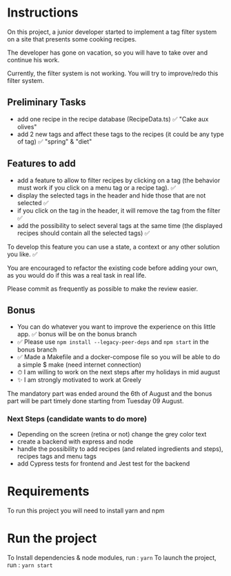 # Instructions

On this project, a junior developer started to implement a tag filter system on a site that presents some cooking recipes.

The developer has gone on vacation, so you will have to take over and continue his work.

Currently, the filter system is not working. You will try to improve/redo this filter system.

## Preliminary Tasks

- add one recipe in the recipe database (RecipeData.ts) ✅ "Cake aux olives"
- add 2 new tags and affect these tags to the recipes (it could be any type of tag) ✅ "spring" & "diet"

## Features to add

- add a feature to allow to filter recipes by clicking on a tag (the behavior must work if you click on a menu tag or a recipe tag). ✅ 
- display the selected tags in the header and hide those that are not selected ✅ 
- if you click on the tag in the header, it will remove the tag from the filter ✅ 
- add the possibility to select several tags at the same time (the displayed recipes should contain all the selected tags) ✅ 

To develop this feature you can use a state, a context or any other solution you like. ✅ 

You are encouraged to refactor the existing code before adding your own, as you would do if this was a real task in real life.

Please commit as frequently as possible to make the review easier.

## Bonus

- You can do whatever you want to improve the experience on this little app.  ✅  bonus will be on the bonus branch
- ✅ Please use `npm install --legacy-peer-deps` and `npm start` in the bonus branch 
- ✅ Made a Makefile and a docker-compose file so you will be able to do a simple $ make (need internet connection)
- ⏱ I am willing to work on the next steps after my holidays in mid august
- ✨ I am strongly motivated to work at Greely


The mandatory part was ended around the 6th of August and the bonus part will be part timely done starting from Tuesday 09 August. 

### Next Steps (candidate wants to do more)
- Depending on the screen (retina or not) change the grey color text
- create a backend with express and node
- handle the possibility to add recipes (and related ingredients and steps), recipes tags and menu tags
- add Cypress tests for frontend and Jest test for the backend 

# Requirements

To run this project you will need to install yarn and npm

# Run the project

To Install dependencies & node modules, run : `yarn`
To launch the project, run : `yarn start`

